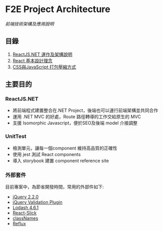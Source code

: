 # F2E Project Architecture
*前端技術架構及應用說明*

## 目錄

1. [ReactJS.NET 運作及架構說明](reactjs.net/)
1. [React 基本設計理念](react_base/)
1. [CSS與JavaScript 打包壓縮方式](bundler/)


## 主要目的
### ReactJS.NET
* 將前端程式建置整合在.NET Project，後端也可以運行前端架構並共同合作
* 運用 .NET MVC 的好處，Route 路徑轉導的工作交給原生的 MVC 
* 支援 Isomorphic Javascript，便於SEO及後端 model 介接調整

### UnitTest
* 檢測單元，讓每一個component 維持高品質的正確性
* 使用 jest 測試 React components
* 導入 storybook 建置 component reference site

### 外部套件
目前專案中，為節省開發時間，常用的外部件如下:
* [jQuery 2.2.0](https://code.jquery.com/jquery/)
* [jQuery Validation Plugin](https://jqueryvalidation.org/)
* [Lodash 4.6.1](https://lodash.com/)
* [React-Slick](https://github.com/akiran/react-slick)
* [classNames](https://github.com/JedWatson/classnames)
* [Reflux](https://github.com/reflux/refluxjs)